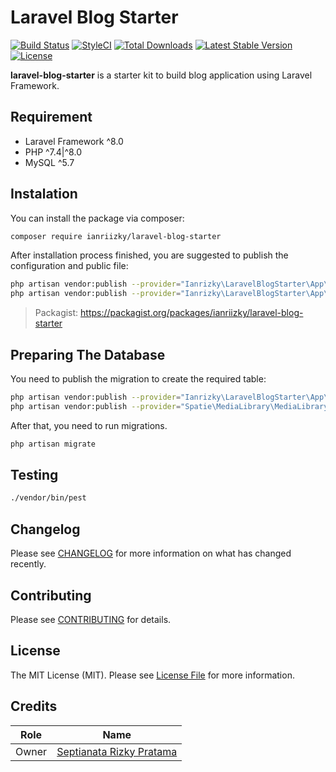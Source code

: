 # Laravel Blog Starter

[![Build Status](https://github.com/ianriizky/laravel-blog-starter/workflows/tests/badge.svg)](https://github.com/ianriizky/laravel-blog-starter/actions)
[![StyleCI](https://github.styleci.io/repos/425769801/shield)](https://github.styleci.io/repos/425769801)
[![Total Downloads](https://poser.pugx.org/ianriizky/laravel-blog-starter/d/total.svg)](https://packagist.org/packages/ianriizky/laravel-blog-starter)
[![Latest Stable Version](https://poser.pugx.org/ianriizky/laravel-blog-starter/v/stable.svg)](https://packagist.org/packages/ianriizky/laravel-blog-starter)
[![License](https://poser.pugx.org/ianriizky/laravel-blog-starter/license.svg)](https://packagist.org/packages/ianriizky/laravel-blog-starter)


**laravel-blog-starter** is a starter kit to build blog application using Laravel Framework.

## Requirement
- Laravel Framework ^8.0
- PHP ^7.4|^8.0
- MySQL ^5.7

## Instalation
You can install the package via composer:

```bash
composer require ianriizky/laravel-blog-starter
```

After installation process finished, you are suggested to publish the configuration and public file:

```bash
php artisan vendor:publish --provider="Ianrizky\LaravelBlogStarter\App\Providers\ServiceProvider" --tag="config"
php artisan vendor:publish --provider="Ianrizky\LaravelBlogStarter\App\Providers\ServiceProvider" --tag="public"
```

> Packagist: https://packagist.org/packages/ianriizky/laravel-blog-starter

## Preparing The Database
You need to publish the migration to create the required table:

```bash
php artisan vendor:publish --provider="Ianrizky\LaravelBlogStarter\App\Providers\ServiceProvider" --tag="migrations"
php artisan vendor:publish --provider="Spatie\MediaLibrary\MediaLibraryServiceProvider" --tag="migrations"
```

After that, you need to run migrations.

```bash
php artisan migrate
```

## Testing
```bash
./vendor/bin/pest
```

## Changelog

Please see [CHANGELOG](CHANGELOG.md) for more information on what has changed recently.

## Contributing

Please see [CONTRIBUTING](CONTRIBUTING.md) for details.

## License

The MIT License (MIT). Please see [License File](LICENSE.md) for more information.

## Credits
| Role | Name |
| ---- | ---- |
| Owner | [Septianata Rizky Pratama](https://github.com/ianriizky) |
